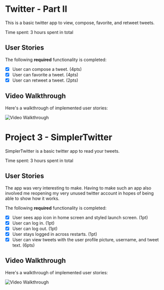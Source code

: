 
# Twitter - Part II

This is a basic twitter app to view, compose, favorite, and retweet tweets.

Time spent: 3 hours spent in total

## User Stories

The following **required** functionality is completed:

- [x] User can compose a tweet. (4pts)
- [x] User can favorite a tweet. (4pts)
- [x] User can retweet a tweet. (2pts)

## Video Walkthrough

Here's a walkthrough of implemented user stories:

<img src='http://g.recordit.co/Gkas5L1XBg.gif' title='Video Walkthrough' width='' alt='Video Walkthrough' />

# Project 3 - SimplerTwitter 

SimplerTwitter is a basic twitter app to read your tweets.

Time spent: 3 hours spent in total

## User Stories
The app was very interesting to make. Having to make such an app also involved me reopening my very unused twitter account in hopes of being able to show how it works.

The following **required** functionality is completed:

- [x] User sees app icon in home screen and styled launch screen. (1pt)
- [x] User can log in. (1pt)
- [x] User can log out. (1pt)
- [x] User stays logged in across restarts. (1pt)
- [x] User can view tweets with the user profile picture, username, and tweet text. (6pts)

## Video Walkthrough

Here's a walkthrough of implemented user stories:

<img src='http://g.recordit.co/eTORpJ9oTW.gif' title='Video Walkthrough' width='' alt='Video Walkthrough' />


